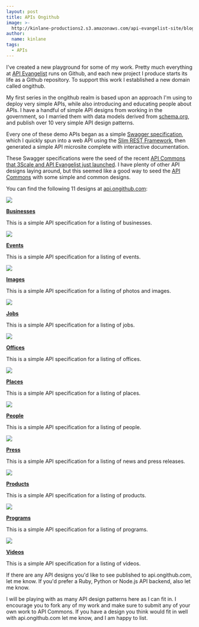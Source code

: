 ```yaml
---
layout: post
title: APIs Ongithub
image: >-
  http://kinlane-productions2.s3.amazonaws.com/api-evangelist-site/blog/bw-github.jpg
author:
  name: kinlane
tags:
  - APIs
---
```

I've created a new playground for some of my work. Pretty much everything at [API Evangelist](http://apievangelist.com "API Evangelist") runs on Github, and each new project I produce starts its life as a Github repository. To support this work I established a new domain called ongithub.

My first series in the ongithub realm is based upon an approach I'm using to deploy very simple APIs, while also introducing and educating people about APIs. I have a handful of simple API designs from working in the government, so I married them with data models derived from [schema.org](http://schema.org), and publish over 10 very simple API design patterns.

Every one of these demo APIs began as a simple [Swagger specification](https://developers.helloreverb.com/swagger/ "swagger"), which I quickly spun into a web API using the [Slim REST Framework](http://www.slimframework.com/ "SLIM REST Framework"), then generated a simple API microsite complete with interactive documentation.

These Swagger specifications were the seed of the recent [API Commons that 3Scale and API Evangelist just launched](http://techcrunch.com/2013/11/05/3scale-launches-api-commons-to-allow-developers-to-share-apis-under-creative-commons-licenses/). I have plenty of other API designs laying around, but this seemed like a good way to seed the [API Commons](http://apicommons.org "API Commons") with some simple and common designs.

You can find the following 11 designs at [api.ongithub.com](http://api.ongithub.com "api.ongithub.com"):

[![](https://s3.amazonaws.com/kinlane-productions2/bw-icons/bw-business-icon.png)](http://ongithub.github.io/businesses/)

[**Businesses**](http://ongithub.github.io/businesses/)

This is a simple API specification for a listing of businesses.

[![](https://s3.amazonaws.com/kinlane-productions2/bw-icons/bw-calendar.png)](http://ongithub.github.io/events/)

[**Events**](http://ongithub.github.io/events/)

This is a simple API specification for a listing of events.

[![](https://s3.amazonaws.com/kinlane-productions2/bw-icons/bw-camera.jpg)](http://ongithub.github.io/images/)

[**Images**](http://ongithub.github.io/images/)

This is a simple API specification for a listing of photos and images.

[![](https://s3.amazonaws.com/kinlane-productions2/bw-icons/bw-job.jpg)](http://ongithub.github.io/jobs/)

[**Jobs**](http://ongithub.github.io/jobs/)

This is a simple API specification for a listing of jobs.

[![](https://s3.amazonaws.com/kinlane-productions2/bw-icons/bw-office.png)](http://ongithub.github.io/offices/)

[**Offices**](http://ongithub.github.io/offices/)

This is a simple API specification for a listing of offices.

[![](https://s3.amazonaws.com/kinlane-productions2/bw-icons/bw-places.png)](http://ongithub.github.io/places/)

[**Places**](http://ongithub.github.io/places/)

This is a simple API specification for a listing of places.

[![](https://s3.amazonaws.com/kinlane-productions2/bw-icons/bw-people.png)](http://ongithub.github.io/people/)

[**People**](http://ongithub.github.io/people/)

This is a simple API specification for a listing of people.

[![](https://s3.amazonaws.com/kinlane-productions2/bw-icons/bw-news-icon.png)](http://ongithub.github.io/press/)

[**Press**](http://ongithub.github.io/press/)

This is a simple API specification for a listing of news and press releases.

[![](https://s3.amazonaws.com/kinlane-productions2/bw-icons/bw-products.png)](http://ongithub.github.io/products/)

[**Products**](http://ongithub.github.io/products/)

This is a simple API specification for a listing of products.

[![](https://s3.amazonaws.com/kinlane-productions2/bw-icons/bw-programs.png)](http://ongithub.github.io/programs/)

[**Programs**](http://ongithub.github.io/programs/)

This is a simple API specification for a listing of programs.

[![](https://s3.amazonaws.com/kinlane-productions2/bw-icons/bw-video.png)](http://ongithub.github.io/videos/)

[**Videos**](http://ongithub.github.io/videos/)

This is a simple API specification for a listing of videos.

If there are any API designs you'd like to see published to api.ongithub.com, let me know. If you'd prefer a Ruby, Python or Node.js API backend, also let me know.

I will be playing with as many API design patterns here as I can fit in. I encourage you to fork any of my work and make sure to submit any of your own work to API Commons. If you have a design you think would fit in well with api.ongithub.com let me know, and I am happy to list.
